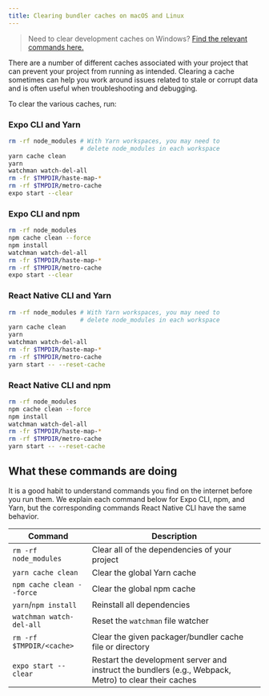 ```yaml
---
title: Clearing bundler caches on macOS and Linux
---
```


> Need to clear development caches on Windows? [Find the relevant commands here.](clear-cache-windows.md)

There are a number of different caches associated with your project that can prevent your project from running as intended. Clearing a cache sometimes can help you work around issues related to stale or corrupt data and is often useful when troubleshooting and debugging.

To clear the various caches, run:

### Expo CLI and Yarn
   ```sh
   rm -rf node_modules # With Yarn workspaces, you may need to
                       # delete node_modules in each workspace
   yarn cache clean
   yarn
   watchman watch-del-all
   rm -fr $TMPDIR/haste-map-*
   rm -rf $TMPDIR/metro-cache
   expo start --clear
   ```
### Expo CLI and npm
   ```sh
   rm -rf node_modules
   npm cache clean --force
   npm install
   watchman watch-del-all
   rm -fr $TMPDIR/haste-map-*
   rm -rf $TMPDIR/metro-cache
   expo start --clear
   ```
### React Native CLI and Yarn
   ```sh
   rm -rf node_modules # With Yarn workspaces, you may need to
                       # delete node_modules in each workspace
   yarn cache clean
   yarn
   watchman watch-del-all
   rm -fr $TMPDIR/haste-map-*
   rm -rf $TMPDIR/metro-cache
   yarn start -- --reset-cache
   ```
### React Native CLI and npm
   ```sh
   rm -rf node_modules
   npm cache clean --force
   npm install
   watchman watch-del-all
   rm -fr $TMPDIR/haste-map-*
   rm -rf $TMPDIR/metro-cache
   yarn start -- --reset-cache
   ```

## What these commands are doing

It is a good habit to understand commands you find on the internet before you run them. We explain each command below for Expo CLI, npm, and Yarn, but the corresponding commands React Native CLI have the same behavior.

| Command                 | Description |
| ----------------------- | ----------- |
|`rm -rf node_modules`    | Clear all of the dependencies of your project |
|`yarn cache clean`       | Clear the global Yarn cache |
|`npm cache clean --force`| Clear the global npm cache |
|`yarn`/`npm install`     | Reinstall all dependencies |
|`watchman watch-del-all` | Reset the `watchman` file watcher |
|`rm -rf $TMPDIR/<cache>` | Clear the given packager/bundler cache file or directory |
|`expo start --clear`     | Restart the development server and instruct the bundlers (e.g., Webpack, Metro) to clear their caches |
